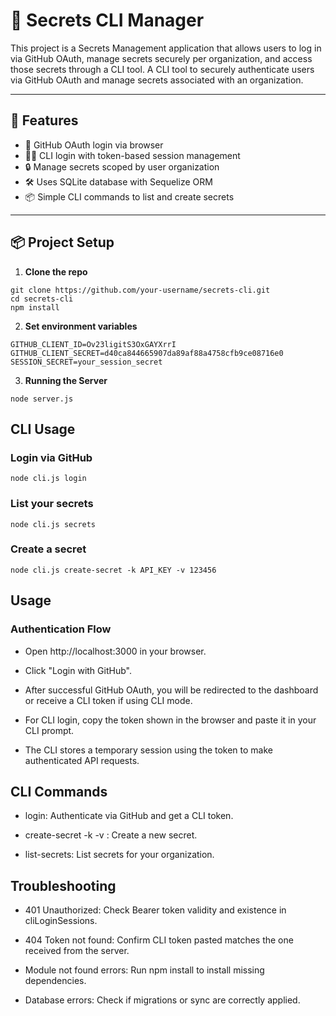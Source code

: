 # 🔐 Secrets CLI Manager

This project is a Secrets Management application that allows users to log in via GitHub OAuth, manage secrets securely per organization, and access those secrets through a CLI tool. A CLI tool to securely authenticate users via GitHub OAuth and manage secrets associated with an organization.

---

## 🚀 Features

- 🔐 GitHub OAuth login via browser  
- 🧑‍💻 CLI login with token-based session management  
- 🔒 Manage secrets scoped by user organization  
- 🛠️ Uses SQLite database with Sequelize ORM  
- 📦 Simple CLI commands to list and create secrets  

---

## 📦 Project Setup

1. **Clone the repo**

```
git clone https://github.com/your-username/secrets-cli.git
cd secrets-cli
npm install
```

2. **Set environment variables**

```
GITHUB_CLIENT_ID=Ov23ligitS3OxGAYXrrI
GITHUB_CLIENT_SECRET=d40ca844665907da89af88a4758cfb9ce08716e0
SESSION_SECRET=your_session_secret
```

3. **Running the Server**

```
node server.js
```


## CLI Usage

### Login via GitHub

```
node cli.js login
```

### List your secrets

```
node cli.js secrets
```

### Create a secret

```
node cli.js create-secret -k API_KEY -v 123456
```

## Usage

### Authentication Flow

* Open http://localhost:3000 in your browser.

* Click "Login with GitHub".

* After successful GitHub OAuth, you will be redirected to the dashboard or receive a CLI token if using CLI mode.

* For CLI login, copy the token shown in the browser and paste it in your CLI prompt.

* The CLI stores a temporary session using the token to make authenticated API requests.

## CLI Commands

* login: Authenticate via GitHub and get a CLI token.

* create-secret -k <key> -v <value>: Create a new secret.

* list-secrets: List secrets for your organization.

## Troubleshooting

* 401 Unauthorized: Check Bearer token validity and existence in cliLoginSessions.

* 404 Token not found: Confirm CLI token pasted matches the one received from the server.

* Module not found errors: Run npm install to install missing dependencies.

* Database errors: Check if migrations or sync are correctly applied.
